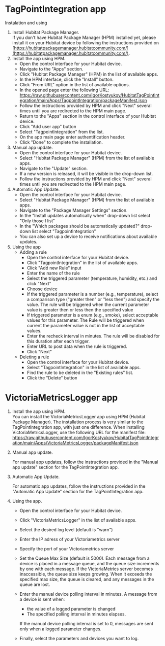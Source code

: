 # TagPointIntegration app

Instalation and using

1. Install Hubitat Package Manager.   
If you don't have Hubitat Package Manager (HPM) installed yet, please install it on your Hubitat device by following the instructions provided on [https://hubitatpackagemanager.hubitatcommunity.com/](https://hubitatpackagemanager.hubitatcommunity.com/). 
1. Install the app using HPM.
   * Open the control interface for your Hubitat device.
   * Navigate to the "Apps" section.
   * Click "Hubitat Package Manager" (HPM) in the list of available apps.
   * In the HPM interface, click the "Install" button.
   * Click "From URL" option in the list of available options.
   * In the opened page enter the following URL: https://raw.githubusercontent.com/IgorKostyukov/HubitatTagPointIntegration/main/Apps/TagpointIntegration/packageManifest.json
   * Follow the instructions provided by HPM and click "Next" several times until you are redirected to the HPM main page.
   * Return to the "Apps" section in the control interface of your Hubitat device.
   * Click "Add user app" button
   * Select "TagpointIntegration" from the list.
   * On the app main page enter authentification header.
   * Click "Done" to complete the installation.   
1. Manual app update.
   * Open the control interface for your Hubitat device.
   * Select "Hubitat Package Manager" (HPM) from the list of available apps.
   * Navigate to the "Update" section.
   * If a new version is released,  it will be visible in the drop-down list.
   * Follow the instructions provided by HPM and click "Next" several times until you are redirected to the HPM main page.
1. Automatic App Update.
   * Open the control interface for your Hubitat device.
   * Select "Hubitat Package Manager" (HPM) from the list of available apps.
   * Navigate to the "Package Manager Settings" section.
   * In the "Install updates automatically when" drop-down list select "Only those I list"
   * In the "Which packages should be automatically updated?" drop-down list select "TagpointIntegration"
   * You can also set up a device to receive notifications about available updates.
1. Using the app
   * Adding a rule    
     - Open the control interface for your Hubitat device.
     - Click "TagpointIntegration" in the list of available apps.
     - Click "Add new Rule" input
     - Enter the name of the rule
     - Select the triggered parameter (temperature, humidity, etc.) and click "Next"
     - Choose device
     - If the triggered parameter is a number (e.g., temperature), select a comparison type ("greater then" or "less then") and specify the value. The rule will be triggered when the current parameter value is greater then or less then the specified value
     - If triggered parameter is a enum (e.g., smoke), select acceptable values for this parameter. The Rule will be triggered when current the  parameter value is not in the list of acceptable values.
     - Enter the recheck interval in minutes. The rule will be disabled for this duration after each trigger.
     - Enter URL to post data when the rule is triggered.
     - Click "Next"
   * Deleting a rule     
     - Open the control interface for your Hubitat device.
     - Select "TagpointIntegration" in the list of available apps.
     - Find the rule to be deleted in the "Existing rules" list.
     - Click the "Delete" button

# VictoriaMetricsLogger app

1. Install the app using HPM.   
You can install the VictoriaMetricsLogger app using HPM (Hubitat Package Manager). The installation process is very similar to the TagPointIntegration app, with just one difference. When installing VictoriaMetricsLogger, use the following URL for the manifest file: https://raw.githubusercontent.com/IgorKostyukov/HubitatTagPointIntegration/main/Apps/VictoriaMetricsLogger/packageManifest.json
1. Manual app update.
   
   For manual app updates, follow the instructions provided in the "Manual app update" section for the TagPointIntegration app.
1. Automatic App Update.
   
   For automatic app updates, follow the instructions provided in the "Automatic App Update" section for the TagPointIntegration app.
1. Using the app.
   * Open the control interface for your Hubitat device.
   * Click "VictoriaMetricsLogger" in the list of available apps.
   * Select the desired log level (default is "warn")
   * Enter the IP adress of your Victoriametrics server
   * Specify the port of your Victoriametrics server
   * Set the Queue Max Size (default is 5000). Each message from a device is placed in a message queue, and the queue size increments by one with each message. If the VictoriaMetrics server becomes inaccessible, the queue size keeps growing. When it exceeds the specified max size, the queue is cleared, and any messages in the queue are lost.
   * Enter the manual device polling interval in minutes. A message from a device is sent when:
     - the value of a logged parameter is changed
     - The specified polling interval in minutes elapses.
       
     If the manual device polling interval is set to 0, messages are sent only when a logged parameter changes.
   * Finally, select the parameters and devices you want to log.


   
